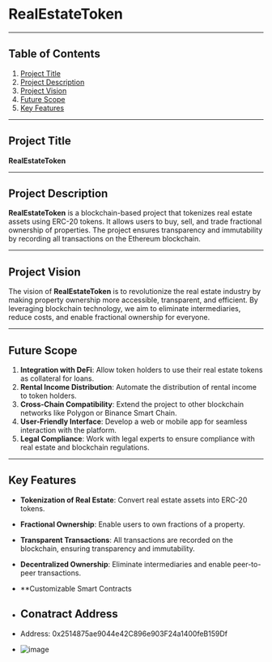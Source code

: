 # RealEstateToken


---

## Table of Contents
1. [Project Title](#project-title)
2. [Project Description](#project-description)
3. [Project Vision](#project-vision)
4. [Future Scope](#future-scope)
5. [Key Features](#key-features)

---

## Project Title

**RealEstateToken**

---

## Project Description

**RealEstateToken** is a blockchain-based project that tokenizes real estate assets using ERC-20 tokens. It allows users to buy, sell, and trade fractional ownership of properties. The project ensures transparency and immutability by recording all transactions on the Ethereum blockchain.

---

## Project Vision

The vision of **RealEstateToken** is to revolutionize the real estate industry by making property ownership more accessible, transparent, and efficient. By leveraging blockchain technology, we aim to eliminate intermediaries, reduce costs, and enable fractional ownership for everyone.

---

## Future Scope

1. **Integration with DeFi**: Allow token holders to use their real estate tokens as collateral for loans.
2. **Rental Income Distribution**: Automate the distribution of rental income to token holders.
3. **Cross-Chain Compatibility**: Extend the project to other blockchain networks like Polygon or Binance Smart Chain.
4. **User-Friendly Interface**: Develop a web or mobile app for seamless interaction with the platform.
5. **Legal Compliance**: Work with legal experts to ensure compliance with real estate and blockchain regulations.

---

## Key Features

- **Tokenization of Real Estate**: Convert real estate assets into ERC-20 tokens.
- **Fractional Ownership**: Enable users to own fractions of a property.
- **Transparent Transactions**: All transactions are recorded on the blockchain, ensuring transparency and immutability.
- **Decentralized Ownership**: Eliminate intermediaries and enable peer-to-peer transactions.
- **Customizable Smart Contracts

- ## Conatract Address
- Address: 0x2514875ae9044e42C896e903F24a1400feB159Df
- ![image](https://github.com/user-attachments/assets/29909c91-415c-4d62-b345-5e3ad5e9ec60)
